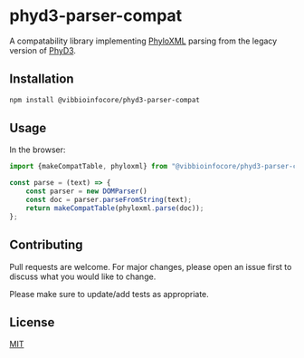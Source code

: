 # phyd3-parser-compat

A compatability library implementing [PhyloXML](phyloxml.org/) parsing from the legacy version of [PhyD3](https://phyd3.bioinformatics-core.sites.vib.be).

## Installation

```bash
npm install @vibbioinfocore/phyd3-parser-compat
```

## Usage

In the browser:
```javascript
import {makeCompatTable, phyloxml} from "@vibbioinfocore/phyd3-parser-compat";

const parse = (text) => {
    const parser = new DOMParser()
    const doc = parser.parseFromString(text);
    return makeCompatTable(phyloxml.parse(doc));
};
```

## Contributing
Pull requests are welcome. For major changes, please open an issue first to discuss what you would like to change.

Please make sure to update/add tests as appropriate.

## License
[MIT](https://choosealicense.com/licenses/mit/)
